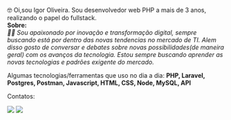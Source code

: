 <p align="left">
  🤓 Oi,sou Igor Oliveira.
  Sou desenvolvedor web PHP a mais de 3 anos, realizando o papel do fullstack.
  <br>
  <strong>Sobre:</strong>
  <br>
  <i>🤖🎣 Sou apaixonado por inovação e transformação digital, sempre buscando está por dentro das novas tendencias no mercado de TI. Alem disso gosto de conversar e debates sobre novas possibilidades(de maneira geral) com os avanços da tecnologia. Estou sempre buscando aprender as novas tecnologias e padrões exigente do mercado.</i>
  
</p>
<p align="left">
  Algumas tecnologias/ferramentas que uso no dia a dia: 
  <strong>PHP, Laravel, Postgres, Postman, Javascript, HTML, CSS, Node, MySQL, API</strong>
</p>
<p align="left">
  
</p>
<p align="left">
  Contatos:
</p>
<p align="left">
<a href="mailto:joseigorso2010@gmail.com" alt="Gmail">
<img src="https://img.shields.io/badge/-Gmail-e34c41?style=flat-square&labelColor=e34c41&logo=gmail&logoColor=white&link=joseigorso2010@gmail.com" /></a>
<a href="https://www.linkedin.com/in/igor-oliveira-a25135162/" alt="Linkedin">
<img src="https://img.shields.io/badge/-Linkedin-blue?style=flat-square&logo=Linkedin&logoColor=white&link=https://www.linkedin.com/in/igor-oliveira-a25135162/" /></a>
</p>
